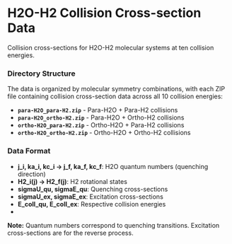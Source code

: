 # **H2O-H2 Collision Cross-section Data**
Collision cross-sections for H2O-H2 molecular systems at ten collision energies.

### **Directory Structure**
The data is organized by molecular symmetry combinations, with each ZIP file containing collision cross-section data across all 10 collision energies:
- **`para-H2O_para-H2.zip`** - Para-H2O + Para-H2 collisions
- **`para-H2O_ortho-H2.zip`** - Para-H2O + Ortho-H2 collisions
- **`ortho-H2O_para-H2.zip`** - Ortho-H2O + Para-H2 collisions
- **`ortho-H2O_ortho-H2.zip`** - Ortho-H2O + Ortho-H2 collisions

  
### **Data Format**
- **j_i, ka_i, kc_i → j_f, ka_f, kc_f**: H2O quantum numbers (quenching direction)
- **H2_i(j) → H2_f(j)**: H2 rotational states
- **sigmaU_qu, sigmaE_qu**: Quenching cross-sections 
- **sigmaU_ex, sigmaE_ex**: Excitation cross-sections 
- **E_coll_qu, E_coll_ex**: Respective collision energies
- 
**Note:** Quantum numbers correspond to quenching transitions. Excitation cross-sections are for the reverse process.
